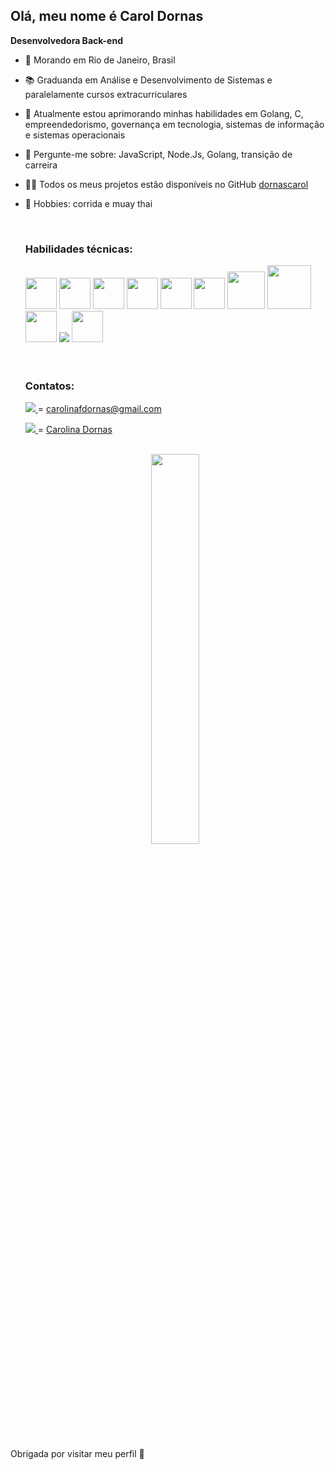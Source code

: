 <h2> Olá, meu nome é Carol Dornas</h2>
  
  **Desenvolvedora Back-end**
  
- 📍 Morando em Rio de Janeiro, Brasil
- 📚 Graduanda em Análise e Desenvolvimento de Sistemas e paralelamente cursos extracurriculares
- 🌱 Atualmente estou aprimorando minhas habilidades em Golang, C, empreendedorismo, governança em tecnologia, sistemas de informação e sistemas operacionais
- 💬 Pergunte-me sobre: JavaScript, Node.Js, Golang, transição de carreira
- 👩‍💻 Todos os meus projetos estão disponíveis no GitHub <a href="https://github.com/dornascarol?tab=repositories&q=&type=public&language=&sort=" target="_blank" > dornascarol </a>
- 🥊 Hobbies: corrida e muay thai
  
  <br>
  <h3> Habilidades técnicas: </h3>
  <div style="display: inline_block">
  <img height="50" src="https://user-images.githubusercontent.com/25181517/117447155-6a868a00-af3d-11eb-9cfe-245df15c9f3f.png"/>  
  <img height="50" src="https://user-images.githubusercontent.com/25181517/183568594-85e280a7-0d7e-4d1a-9028-c8c2209e073c.png"/>
  <img height="50" src="https://user-images.githubusercontent.com/25181517/183859966-a3462d8d-1bc7-4880-b353-e2cbed900ed6.png"/>
  <img height="50" src="https://user-images.githubusercontent.com/25181517/192149581-88194d20-1a37-4be8-8801-5dc0017ffbbe.png"/>
  <img height="50" src="https://user-images.githubusercontent.com/25181517/183423507-c056a6f9-1ba8-4312-a350-19bcbc5a8697.png"/>
  <img height="50" src="https://user-images.githubusercontent.com/25181517/183890598-19a0ac2d-e88a-4005-a8df-1ee36782fde1.png"/>
  <img height="60" src="https://user-images.githubusercontent.com/25181517/182884177-d48a8579-2cd0-447a-b9a6-ffc7cb02560e.png"/>
  <img height="70" src="https://user-images.githubusercontent.com/25181517/117208740-bfb78400-adf5-11eb-97bb-09072b6bedfc.png"/>
  <img height="50" src="https://user-images.githubusercontent.com/25181517/192108372-f71d70ac-7ae6-4c0d-8395-51d8870c2ef0.png"/>
  <img src="https://camo.githubusercontent.com/8acba917ae419aff6f16aa6cd4bb007f9de5de268d87a1dbadeb5aa16b7ae8bf/68747470733a2f2f696d672e736869656c64732e696f2f62616467652f496e736f6d6e69612d626c61636b3f7374796c653d666f722d7468652d6261646765266c6f676f3d696e736f6d6e6961266c6f676f436f6c6f723d353834394245"/>
  <img height="50" src="https://user-images.githubusercontent.com/25181517/117207330-263ba280-adf4-11eb-9b97-0ac5b40bc3be.png"/>
  </div>
  <br>
  <br>
  <h3> Contatos: </h3>
  
  <a href="mailto:carolinafdornas@gmail.com"> <img src="https://img.shields.io/badge/Gmail-D14836?style=for-the-badge&logo=gmail&logoColor=white"/> </a>
= [carolinafdornas@gmail.com](mailto:carolinafdornas@gmail.com)

  <a href="https://www.linkedin.com/in/carolina-dornas/" target="_blank"> <img src="https://img.shields.io/badge/LinkedIn-0077B5?style=for-the-badge&logo=linkedin&logoColor=white"/> </a>
 = [Carolina Dornas](https://www.linkedin.com/in/carolina-dornas/)

  <br>
  <div align="center">
    
  <img width="40%" src="https://github-readme-stats.vercel.app/api/top-langs/?username=dornascarol&layout=compact&show_icons=true&theme=blue"/>
  
 
  
  </div>

  <br>
Obrigada por visitar meu perfil 🚀
